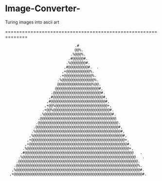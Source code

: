 # Image-Converter-
Turing images into ascii art

==============================================================

                                    .#                                                                                                                                                                                           
                                    @@%.                                                                                                                                                                                         
                                  .%@@@%.                                                                                                                                                                                        
                                 .#@@@@@#.                                                                                                                                                                                       
                                .%@@@@@@@#.                                                                                                                                                                                      
                               ,#@@@@@@@@@#.  .                                                                                                                                                                                  
                              ,+@@@@@@@@@@@%.                                                                                                                                                                                    
                             .+@@@@@@@@@@@@@%.                                                                                                                                                                                   
                            .%@@@@@@@@@@@@@@@%.                                                                                                                                                                                  
                            @@@@@@@@@@@@@@@@%@@.                                                                                                                                                                                 
                           @@@@@@@@@@@@@@@@@@@@#,                                                                                                                                                                                
                         .@@@@@@@@@@@@@@@@@@@@@@#.                                                                                                                                                                               
                        ,#@@@@@@@@@@@@@@@@@@@@@@@#,                                                                                                                                                                              
                       ,#@@@@@@@@@@@@@@@@@@@@@@@@@#,                                                                                                                                                                             
                      ,+@@%@@@@@@@@@@@@@@@@@@@@@@@@+,                                                                                                                                                                            
                     .+@@%@@@@@@@@@@@@@@@@@@@@@@@@@@#.                                                                                                                                                                           
                    .%@@@@@@@@@@@@@@@@@@@@@@@@@@@@@@@#.                                                                                                                                                                          
                   .@@@@@@@@@@@@@@@@@@@@@@@@@@@@@@@@@@@                                                                                                                                                                          
                  .@@@@@@@@@@@@@@@@@@@@@@@@@@@@@@@@@@@@@.                                                                                                                                                                        
                 .@@@@@@@@@@@@@@@@@@@@@@@@@@@@@@@@@@@@@@#,                                                                                                                                                                       
                .%@@@@@@@@@@@@@@@@@@@@@@@@@@@@@@@@@@@@@@@#,                                                                                                                                                                      
               ,%@@@@@@@@@@@@@@@@@@@@@@@@@@@@@@@@@@@@@@@@@#,                                                                                                                                                                     
              ,+@@@@@@@@@@@@@@@@@@@@@@@@@@@@@@@@@@@@@@@@@@@+,                                                                                                                                                                    
             ,+@@@@@@@@@@@@@@@@@@@@@@@@@@@@@@@@@@@@@@@@@@@@@#.                                                                                                                                                                   
            .%@@@@@@@@@@@@@@@@@@@@@@@@@@@@@@@@@@@@@@@@@@@@@@@+,                                                                                                                                                                  
           .#@@@@@@@@@@@@@@@@@@@@@@@@@@@@@@@@@@@@@@@@@@@@@@@@@@   .                                                                                                                                                              
          .%@@@@@@@@@@@@@@@@@@@@@@@@@@@@@@@@@@@@@@@@@@@@@@@@@@@@   .                                                                                                                                                             
         .@@@@@@@@@@@@@@@@@@@@@@@@@@@@@@@@@@@@@@@@@@@@@@@@@@@@@@@.                                                                                                                                                               
        .@@@@@@@@@@@@@@@@@@@@@@@@@@@@@@@@@@@@@@@@@@@@@@@@@@@@@@@@%.                                                                                                                                                              
       ,%@@@@@@@@@@@@@@@@@@@@@@@@@@@@@@@@@@@@@@@@@@@@@@@@@@@@@@@@@#.                                                                                                                                                             
      ,+@@@@@@@@@@@@@@@@@@@@@@@@@@@@@@@@@@@@@@@@@@@@@@@@@@@@@@@@@@@#.                                                                                                                                                                           
